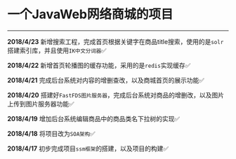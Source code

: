 
# 一个JavaWeb网络商城的项目

---
**2018/4/23** 新增搜索工程，完成首页根据关键字在商品title搜索，使用的是`solr`搭建索引库，并且使用`IK中文分词器`:white_check_mark:

**2018/4/22** 新增首页轮播图的缓存功能，采用的是`redis`实现缓存:white_check_mark:

**2018/4/21** 完成后台系统对内容的增删查改，以及商城首页的展示功能:white_check_mark:

**2018/4/20** 搭建好`FastFDS图片服务器`，完成后台系统对商品的增删改，以及图片上传到图片服务器功能:white_check_mark:

**2018/4/19** 增加后台系统编辑商品中的商品类名下拉树的实现:white_check_mark:

**2018/4/18** 将项目改为`SOA架构`:white_check_mark:

**2018/4/17** 初步完成项目`ssm框架`的搭建，以及项目的构建:white_check_mark:
